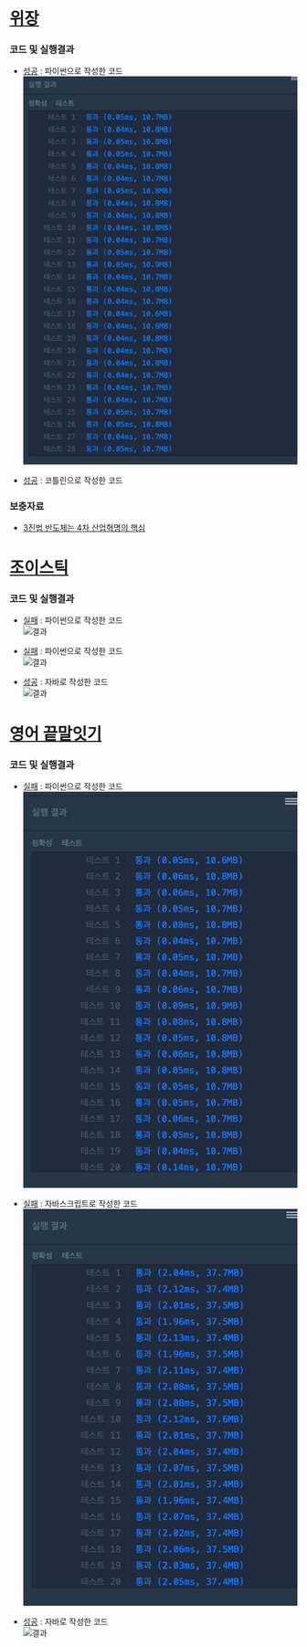 
# [위장](https://programmers.co.kr/learn/courses/30/lessons/42578) 
> 
>



### 코드 및 실행결과

* [성공](camouflage.py) : 파이썬으로 작성한 코드  
  ![결과](camouflage.png)

* [성공](Camouflage.kt) : 코틀린으로 작성한 코드  
  <!-- ![결과](Camouflage.png) -->

### 보충자료
* [3진법 반도체는 4차 산업혁명의 핵심](https://m.blog.naver.com/PostView.nhn?blogId=zoqdlekt&logNo=221626875260&proxyReferer=https%3A%2F%2Fwww.google.com%2F)


# [조이스틱](https://programmers.co.kr/learn/courses/30/lessons/42860) 
> 
>



### 코드 및 실행결과
* [실패](joystick.py) : 파이썬으로 작성한 코드  
  ![결과](joystick.png)

* [실패](joystick.py) : 파이썬으로 작성한 코드  
  ![결과](joystick.png)

* [성공](Joystick.java) : 자바로 작성한 코드  
  ![결과](Joystick.png)



# [영어 끝말잇기](https://programmers.co.kr/learn/courses/30/lessons/12981) 
> 
>



### 코드 및 실행결과
* [실패](end-to-end_word_concatenation.py) : 파이썬으로 작성한 코드  
  ![결과](end-to-end_word_concatenation_python.png)

* [실패](end-to-end_word_concatenation.js) : 자바스크립트로 작성한 코드  
  ![결과](end-to-end_word_concatenation_js.png)

* [성공](E2eWordConcat.java) : 자바로 작성한 코드  
  ![결과](E2eWordConcat.png)

